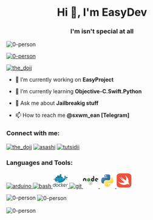 <h1 align="center">Hi 👋, I'm EasyDev</h1>
<h3 align="center">I'm isn't special at all</h3>

<p align="left"> <img src="https://komarev.com/ghpvc/?username=0-person&label=Profile%20views&color=0e75b6&style=flat" alt="0-person" /> </p>

<p align="left"> <a href="https://github.com/ryo-ma/github-profile-trophy"><img src="https://github-profile-trophy.vercel.app/?username=0-person" alt="0-person" /></a> </p>

<p align="left"> <a href="https://twitter.com/the_dojj" target="blank"><img src="https://img.shields.io/twitter/follow/the_dojj?logo=twitter&style=for-the-badge" alt="the_dojj" /></a> </p>

- 🔭 I’m currently working on **EasyProject**

- 🌱 I’m currently learning **Objective-C.Swift.Python**

- 💬 Ask me about **Jailbreakig stuff**

- 📫 How to reach me **@sxwm_ean [Telegram]**

<h3 align="left">Connect with me:</h3>
<p align="left">
<a href="https://twitter.com/the_dojj" target="blank"><img align="center" src="https://raw.githubusercontent.com/rahuldkjain/github-profile-readme-generator/master/src/images/icons/Social/twitter.svg" alt="the_dojj" height="30" width="40" /></a>
<a href="https://fb.com/asashi" target="blank"><img align="center" src="https://raw.githubusercontent.com/rahuldkjain/github-profile-readme-generator/master/src/images/icons/Social/facebook.svg" alt="asashi" height="30" width="40" /></a>
<a href="https://instagram.com/tutsidii" target="blank"><img align="center" src="https://raw.githubusercontent.com/rahuldkjain/github-profile-readme-generator/master/src/images/icons/Social/instagram.svg" alt="tutsidii" height="30" width="40" /></a>
</p>

<h3 align="left">Languages and Tools:</h3>
<p align="left"> <a href="https://www.arduino.cc/" target="_blank" rel="noreferrer"> <img src="https://cdn.worldvectorlogo.com/logos/arduino-1.svg" alt="arduino" width="40" height="40"/> </a> <a href="https://www.gnu.org/software/bash/" target="_blank" rel="noreferrer"> <img src="https://www.vectorlogo.zone/logos/gnu_bash/gnu_bash-icon.svg" alt="bash" width="40" height="40"/> </a> <a href="https://www.docker.com/" target="_blank" rel="noreferrer"> <img src="https://raw.githubusercontent.com/devicons/devicon/master/icons/docker/docker-original-wordmark.svg" alt="docker" width="40" height="40"/> </a> <a href="https://git-scm.com/" target="_blank" rel="noreferrer"> <img src="https://www.vectorlogo.zone/logos/git-scm/git-scm-icon.svg" alt="git" width="40" height="40"/> </a> <a href="https://nodejs.org" target="_blank" rel="noreferrer"> <img src="https://raw.githubusercontent.com/devicons/devicon/master/icons/nodejs/nodejs-original-wordmark.svg" alt="nodejs" width="40" height="40"/> </a> <a href="https://www.python.org" target="_blank" rel="noreferrer"> <img src="https://raw.githubusercontent.com/devicons/devicon/master/icons/python/python-original.svg" alt="python" width="40" height="40"/> </a> <a href="https://developer.apple.com/swift/" target="_blank" rel="noreferrer"> <img src="https://raw.githubusercontent.com/devicons/devicon/master/icons/swift/swift-original.svg" alt="swift" width="40" height="40"/> </a> </p>

<p><img align="left" src="https://github-readme-stats.vercel.app/api/top-langs?username=0-person&show_icons=true&locale=en&layout=compact" alt="0-person" /></p>

<p>&nbsp;<img align="center" src="https://github-readme-stats.vercel.app/api?username=0-person&show_icons=true&locale=en" alt="0-person" /></p>

<p><img align="center" src="https://github-readme-streak-stats.herokuapp.com/?user=0-person&" alt="0-person" /></p>

